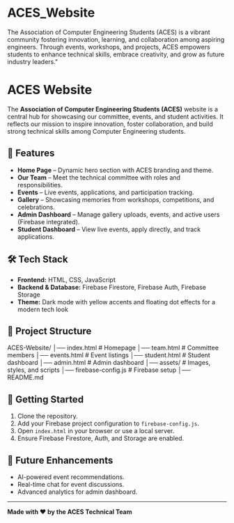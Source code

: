 # ACES_Website
The Association of Computer Engineering Students (ACES) is a vibrant community fostering innovation, learning, and collaboration among aspiring engineers. Through events, workshops, and projects, ACES empowers students to enhance technical skills, embrace creativity, and grow as future industry leaders."
# ACES Website

The **Association of Computer Engineering Students (ACES)** website is a central hub for showcasing our committee, events, and student activities. It reflects our mission to inspire innovation, foster collaboration, and build strong technical skills among Computer Engineering students.

## 🌟 Features
- **Home Page** – Dynamic hero section with ACES branding and theme.
- **Our Team** – Meet the technical committee with roles and responsibilities.
- **Events** – Live events, applications, and participation tracking.
- **Gallery** – Showcasing memories from workshops, competitions, and celebrations.
- **Admin Dashboard** – Manage gallery uploads, events, and active users (Firebase integrated).
- **Student Dashboard** – View live events, apply directly, and track applications.

## 🛠️ Tech Stack
- **Frontend:** HTML, CSS, JavaScript  
- **Backend & Database:** Firebase Firestore, Firebase Auth, Firebase Storage  
- **Theme:** Dark mode with yellow accents and floating dot effects for a modern tech look  

## 📂 Project Structure
ACES-Website/
│── index.html # Homepage
│── team.html # Committee members
│── events.html # Event listings
│── student.html # Student dashboard
│── admin.html # Admin dashboard
│── assets/ # Images, styles, and scripts
│── firebase-config.js # Firebase setup
│── README.md

## 🚀 Getting Started
1. Clone the repository.
2. Add your Firebase project configuration to `firebase-config.js`.
3. Open `index.html` in your browser or use a local server.
4. Ensure Firebase Firestore, Auth, and Storage are enabled.

## 📌 Future Enhancements
- AI-powered event recommendations.
- Real-time chat for event discussions.
- Advanced analytics for admin dashboard.

---
**Made with ❤️ by the ACES Technical Team**
